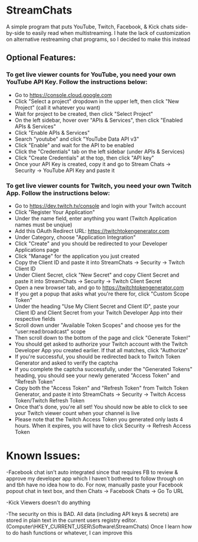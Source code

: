 # StreamChats
A simple program that puts YouTube, Twitch, Facebook, & Kick chats side-by-side to easily read when multistreaming. I hate the lack of customization on alternative restreaming chat programs, so I decided to make this instead

## Optional Features:
### To get live viewer counts for YouTube, you need your own YouTube API Key. Follow the instructions below:

- Go to https://console.cloud.google.com
- Click "Select a project" dropdown in the upper left, then click "New Project" (call it whatever you want)
- Wait for project to be created, then click "Select Project"
- On the left sidebar, hover over "APIs & Services", then click "Enabled APIs & Services"
- Click "Enable APIs & Services"
- Search "youtube" and click "YouTube Data API v3"
- Click "Enable" and wait for the API to be enabled
- Click the "Credentials" tab on the left sidebar (under APIs & Services)
- Click "Create Credentials" at the top, then click "API key"
- Once your API Key is created, copy it and go to Stream Chats -> Security -> YouTube API Key and paste it

### To get live viewer counts for Twitch, you need your own Twitch App. Follow the instructions below:

- Go to https://dev.twitch.tv/console and login with your Twitch account
- Click "Register Your Application"
- Under the name field, enter anything you want (Twitch Application names must be unqiue)
- Add this OAuth Redirect URL: https://twitchtokengenerator.com
- Under Category, choose "Application Integration"
- Click "Create" and you should be redirected to your Developer Applications page
- Click "Manage" for the application you just created
- Copy the Client ID and paste it into StreamChats -> Security -> Twitch Client ID
- Under Client Secret, click "New Secret" and copy Client Secret and paste it into StreamChats -> Security -> Twitch Client Secret
- Open a new browser tab, and go to https://twitchtokengenerator.com
- If you get a popup that asks what you're there for, click "Custom Scope Token"
- Under the heading "Use My Client Secret and Client ID", paste your Client ID and Client Secret from your Twitch Developer App into their respective fields
- Scroll down under "Available Token Scopes" and choose yes for the "user:read:broadcast" scope
- Then scroll down to the bottom of the page and click "Generate Token!"
- You should get asked to authorize your Twitch account with the Twitch Developer App you created earlier. If that all matches, click "Authorize"
- If you're successful, you should be redirected back to Twitch Token Generator and asked to verify the captcha
- If you complete the captcha successfully, under the "Generated Tokens" heading, you should see your newly generated "Access Token" and "Refresh Token"
- Copy both the "Access Token" and "Refresh Token" from Twitch Token Generator, and paste it into StreamChats -> Security -> Twitch Access Token/Twitch Refresh Token
- Once that's done, you're all set! You should now be able to click to see your Twitch viewer count when your channel is live
- Please note that the Twitch Access Token you generated only lasts 4 hours. When it expires, you will have to click Security -> Refresh Access Token

# Known Issues:

-Facebook chat isn't auto integrated since that requires FB to review & approve my developer app which I haven't bothered to follow through on and tbh have no idea how to do. For now, manually paste your Facebook popout chat in text box, and then Chats -> Facebook Chats -> Go To URL

-Kick Viewers doesn't do anything

-The security on this is BAD. All data (including API keys & secrets) are stored in plain text in the current users registry editor. (Computer\HKEY_CURRENT_USER\Software\StreamChats) Once I learn how to do hash functions or whatever, I can improve this
